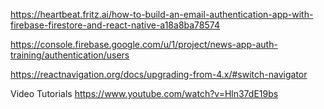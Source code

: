 https://heartbeat.fritz.ai/how-to-build-an-email-authentication-app-with-firebase-firestore-and-react-native-a18a8ba78574

https://console.firebase.google.com/u/1/project/news-app-auth-training/authentication/users

https://reactnavigation.org/docs/upgrading-from-4.x/#switch-navigator

Video Tutorials
https://www.youtube.com/watch?v=Hln37dE19bs
